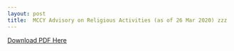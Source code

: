 ```yaml
---
layout: post
title:  MCCY Advisory on Religious Activities (as of 26 Mar 2020) zzz
---
```


[Download PDF Here](https://www.ircc.sg/)
